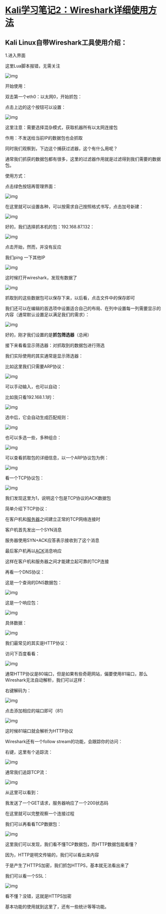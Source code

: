 # [Kali学习笔记2：Wireshark详细使用方法](https://www.cnblogs.com/xuyiqing/p/9012979.html)

## Kali Linux自带Wireshark工具使用介绍：

 

1.进入界面

这里Lua脚本报错，无需关注

![img](../../../../ImageAssets/1312707-20180509103041930-716890711.png)

 

 

开始使用：

 双击第一个eth0：以太网0，开始抓包：

点击上边的这个按钮可以设置：

![img](../../../../ImageAssets/1312707-20180509105013622-1225351007.png)

 

这里注意：需要选择混杂模式，获取机器所有以太网连接包

作用：不发送给当前IP的数据包也会抓取

 

同时我们观察到，下边这个捕获过滤器，这个有什么用呢？

通常我们抓获的数据包都有很多，这里的过滤器作用就是过滤得到我们需要的数据包。

 

使用方式：

点击绿色按钮再管理界面：

![img](../../../../ImageAssets/1312707-20180509105706376-224200721.png)

 

在这里就可以设置各种，可以按需求自己按照格式书写，点击加号新建：

![img](../../../../ImageAssets/1312707-20180509105906332-288705746.png)

 

好的，我们选择抓本机的包：192.168.87.132：

![img](../../../../ImageAssets/1312707-20180509110903352-1919312799.png)

 

点击开始，然而，并没有反应

我们ping 一下其他IP

![img](../../../../ImageAssets/1312707-20180509110937262-1624819068.png)

 

这时候打开wireshark，发现有数据了

 

![img](../../../../ImageAssets/1312707-20180509111002003-1102695120.png)

 

抓取到的这些数据包可以保存下来，以后看，点击文件中的保存即可

 

我们还可以在编辑的首选项中设置适合自己的布局、在列中设置每一列需要显示的内容（通常默认设置足以满足我们的需求）：

![img](../../../../ImageAssets/1312707-20180509111814554-900933364.png)

 

好的，刚才我们设置的是**抓包筛选器**（总闸）

 

接下来看看显示筛选器：对抓取到的数据包进行筛选

 

我们实际使用的其实通常是显示筛选器：

比如这里我们只需要ARP协议：

![img](../../../../ImageAssets/1312707-20180509120955092-1429683993.png)

 

可以手动输入，也可以自动：

比如我只看192.168.1.1的：

![img](../../../../ImageAssets/1312707-20180509122539677-297395477.png)

 

 

 

选中后，它会自动生成匹配规则：

![img](../../../../ImageAssets/1312707-20180509122623742-384567879.png)

 

 

也可以多选一些，多种组合：

![img](../../../../ImageAssets/1312707-20180509122934840-1858226213.png)

 

可以查看抓取包的详细信息，以一个ARP协议包为例：

![img](../../../../ImageAssets/1312707-20180509123726139-1915089649.png)

 

看一个TCP协议包：

 

![img](../../../../ImageAssets/1312707-20180509201919760-1380131686.png)

 

我们发现这里为1，说明这个包是TCP协议的ACK数据包

 

简单介绍下TCP协议：

在客户机和[服务器](https://baike.baidu.com/item/服务器)之间建立正常的TCP网络连接时

客户机首先发出一个SYN消息

服务器使用SYN+ACK应答表示接收到了这个消息

最后客户机再以[ACK](https://baike.baidu.com/item/ACK)消息响应

这样在客户机和服务器之间才能建立起可靠的TCP连接

 

 

再看一个DNS协议：

这是一个查询的DNS数据包：

![img](../../../../ImageAssets/1312707-20180509202158519-238073074.png)

 

这是一个响应包：

![img](../../../../ImageAssets/1312707-20180509202425683-1985402473.png)

 

具体数据：

 

![img](../../../../ImageAssets/1312707-20180509202410236-1922137862.png)

 

 

我们最常见的其实是HTTP协议：

 访问下百度看看：

 

![img](../../../../ImageAssets/1312707-20180509202637640-932846572.png)

 

通常HTTP协议是80端口，但是如果有些奇葩网站，偏要使用81端口，那么Wireshark无法自动解析，我们可以这样：

 

右键解码为：

![img](../../../../ImageAssets/1312707-20180509203448777-2036189758.png)

 

点击添加相应的端口即可（81）

![img](../../../../ImageAssets/1312707-20180509204201095-1111144240.png)

 

这时候81端口就会解析为HTTP协议

 

Wireshark还有一个follow stream的功能，会跟踪你的访问：

右键，这里有个追踪流：

![img](../../../../ImageAssets/1312707-20180509204727556-1181140289.png)

 

通常我们追踪TCP流：

![img](../../../../ImageAssets/1312707-20180509204820866-231069998.png)

 

从这里可以看到：

我发送了一个GET请求，服务器响应了一个200状态码

 

在这里就可以完整观察一个连接过程

 

我们可以再看看TCP数据包：

![img](../../../../ImageAssets/1312707-20180509205117570-1489993881.png)

 

 

这里我们可以发现，我们看不懂TCP数据包，而HTTP数据包能看懂？

因为，HTTP是明文传输的，我们可以看出来内容

于是产生了HTTPS加密，我们抓包HTTPS，基本就无法看出来了

我们可以看一个SSL：

 

![img](../../../../ImageAssets/1312707-20180509205511122-1560374101.png)

 

 

看不懂？没错，这就是HTTPS加密

 

基本功能的使用就到这里了，还有一些统计等等功能。